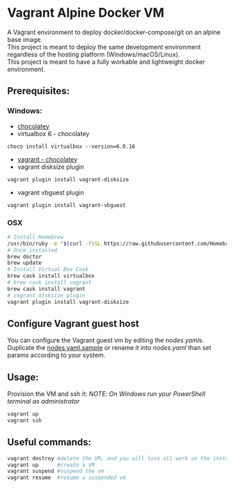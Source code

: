 # Vagrant Alpine Docker VM

A Vagrant environment to deploy docker/docker-compose/git on an alpine base image.<br />
This project is meant to deploy the same development environment regardless of the hosting platform (Windows/macOS/Linux).<br />
This project is meant to have a fully workable and lightweight docker environment.

## Prerequisites:
### Windows:
* [chocolatey](https://chocolatey.org/install)
* virtualbox 6 - chocolatey
```
choco install virtualbox --version=6.0.16
```
* [vagrant - chocolatey](https://chocolatey.org/packages/vagrant)
* vagrant disksize plugin
```
vagrant plugin install vagrant-disksize
```
* vagrant vbguest plugin
```
vagrant plugin install vagrant-vbguest
```
### OSX
```bash
# Install Homebrew
/usr/bin/ruby -e "$(curl -fsSL https://raw.githubusercontent.com/Homebrew/install/master/install)"
# Once installed
brew doctor
brew update
# Install Virtual Box Cask
brew cask install virtualbox
# brew cask install vagrant
brew cask install vagrant
# vagrant disksize plugin
vagrant plugin install vagrant-disksize
```

## Configure Vagrant guest host

You can configure the Vagrant guest vm by editing the *nodes.yaml*s.
Duplicate the [nodes.yaml.sample](./nodes.yaml.sample) or rename it into *nodes.yaml* than set params according to your system.

## Usage:

Provision the VM and ssh it:
*NOTE*: *On Windows run your PowerShell terminal as administrator*

```bash
vagrant up
vagrant ssh
```

## Useful commands:

```bash
vagrant destroy #delete the VM, and you will lose all work on the instance
vagrant up      #create a VM
vagrant suspend #suspend the vm
vagrant resume  #resume a suspended vm
```
